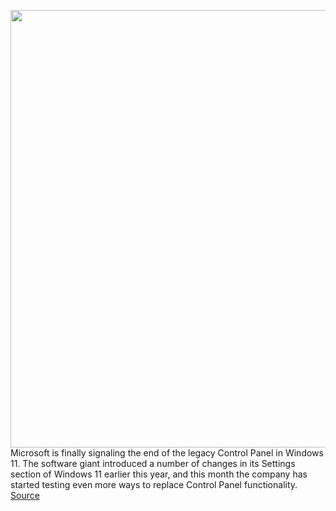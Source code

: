 <img src='https://cdn.vox-cdn.com/thumbor/lpImwVgWMIaqwcIQZXUaDwT5kQM=/0x0:2040x1360/1200x800/filters:focal(857x517:1183x843)/cdn.vox-cdn.com/uploads/chorus_image/image/70285034/VRG_ILLO_4030_Windows_10_Guide_001.0.jpg' width='700px' /><br/>
Microsoft is finally signaling the end of the legacy Control Panel in Windows 11. The software giant introduced a number of changes in its Settings section of Windows 11 earlier this year, and this month the company has started testing even more ways to replace Control Panel functionality.
<a href='https://www.theverge.com/2021/12/17/22841028/microsoft-windows-11-control-panel-changes'> Source <a/>